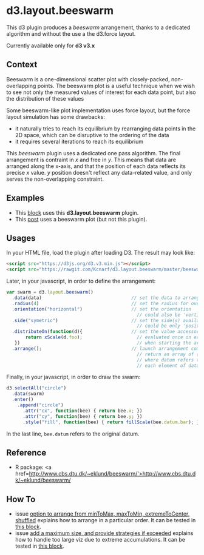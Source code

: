 # d3.layout.beeswarm
This d3 plugin produces a _beeswarm_ arrangement, thanks to a dedicated algorithm and without the use a the d3.force layout.

Currently available only for __d3 v3.x__

## Context
Beeswarm is a one-dimensional scatter plot with closely-packed, non-overlapping points. The beeswarm plot is a useful technique when we wish to see not only the measured values of interest for each data point, but also the distribution of these values

Some beeswarm-like plot implementation uses force layout, but the force layout simulation has some drawbacks:

* it naturally tries to reach its equilibrium by rearranging data points in the 2D space, which can be disruptive to the ordering of the data
* it requires several iterations to reach its equilibrium

This _beeswarm_ plugin uses a dedicated one pass algorithm. The final arrangement is contraint in _x_ and free in _y_. This means that data are arranged along the x-axis, and that the position of each data reflects its precise _x_ value. _y_ position doesn't reflect any data-related value, and only serves the non-overlapping constraint.


## Examples
* This [block](http://bl.ocks.org/Kcnarf/5c989173d0e0c74ab4b62161b33bb0a8) uses this __d3.layout.beeswarm__ plugin.
* This [post](http://poly-graph.co/vocabulary.html) uses a beeswarm plot (but not this plugin).

## Usages
In your HTML file, load the plugin after loading D3. The result may look like:
```html
<script src="https://d3js.org/d3.v3.min.js"></script>
<script src="https://rawgit.com/Kcnarf/d3.layout.beeswarm/master/beeswarm.js"></script>
```

Later, in your javascript, in order to define the arrangement:
```javascript
var swarm = d3.layout.beeswarm()
  .data(data)                                 // set the data to arrange
  .radius(4)                                  // set the radius for overlapping detection
  .orientation("horizontal")                  // set the orientation
                                                // could also be 'vertical'
  .side("symetric")                           // set the side(s) available for accumulation
                                                // could be only 'positive' or 'negative' side
  .distributeOn(function(d){                  // set the value accessor to distribute on
       return xScale(d.foo);                    // evaluated once on each element of data
   })                                           // when starting the arrangement
  .arrange();                                 // launch arrangement computation;
                                                // return an array of {datum: , x: , y: }
                                                // where datum refers to an element of data
                                                // each element of data remains unchanged
```

Finally, in your javascript, in order to draw the swarm:
```javascript
d3.selectAll("circle")
  .data(swarm)
  .enter()
    .append("circle")
      .attr("cx", function(bee) { return bee.x; })
      .attr("cy", function(bee) { return bee.y; })
      .style("fill", function(bee) { return fillScale(bee.datum.bar); })
```
In the last line, ```bee.datum``` refers to the original datum.

## Reference
* R package: <a href=http://www.cbs.dtu.dk/~eklund/beeswarm/'>http://www.cbs.dtu.dk/~eklund/beeswarm/</a>


## How To

* issue [option to arrange from minToMax, maxToMin, extremeToCenter, shuffled](https://github.com/Kcnarf/d3.layout.beeswarm/issues/7) explains how to arrange in a particular order. It can be tested in [this block](http://bl.ocks.org/Kcnarf/5c989173d0e0c74ab4b62161b33bb0a8).
* issue [add a maximum size, and provide strategies if exceeded](https://github.com/Kcnarf/d3.layout.beeswarm/issues/2) explains how to handle too large viz due to extreme accumulations. It can be tested in [this block](http://bl.ocks.org/Kcnarf/5c989173d0e0c74ab4b62161b33bb0a8).
